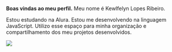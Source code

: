 **Boas vindas ao meu perfil.**
Meu nome é Kewlfelyn Lopes Ribeiro.

Estou estudando na Alura.
Estou me desenvolvendo na linguagem JavaScript.
Utilizo esse espaço para minha organização e compartilhamento dos meu projetos desenvolvidos.

![](https://media1.tenor.com/m/bCfpwMjfAi0AAAAC/cat-typing.gif)
